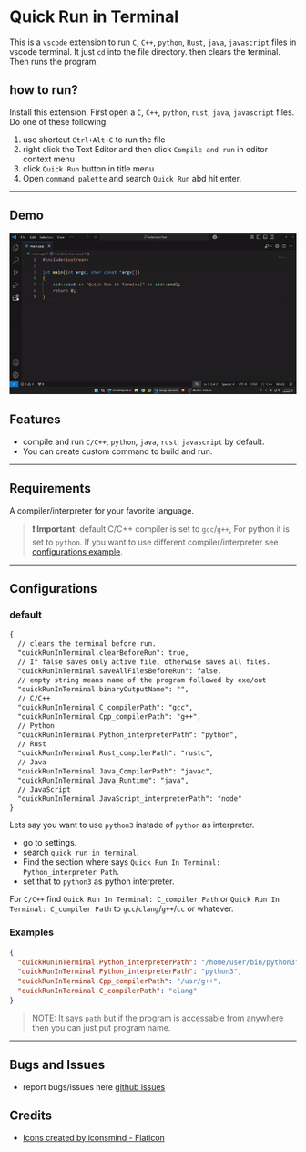 # Quick Run in Terminal

This is a `vscode` extension to run `C`, `C++`, `python`, `Rust`, `java`, `javascript` files in vscode terminal.
It just `cd` into the file directory. then clears the terminal. Then runs the program.

## how to run?

Install this extension.
First open a `C`, `C++`, `python`, `rust`, `java`, `javascript` files. Do one of these following.

1. use shortcut `Ctrl+Alt+C` to run the file
2. right click the Text Editor and then click `Compile and run` in editor context menu
3. click `Quick Run` button in title menu
4. Open `command palette` and search `Quick Run` abd hit enter.

---

## Demo

![demo GIF](./res/snapshorts/demo.gif)

## Features

- compile and run `C/C++`, `python`, `java`, `rust`, `javascript` by default.
- You can create custom command to build and run.

---

## Requirements

A compiler/interpreter for your favorite language.

> **❗️ Important**: default C/C++ compiler is set to `gcc`/`g++`, For python it is set to `python`. If you want to use different compiler/interpreter see [configurations example](#configurations).

---

## Configurations

### default

```jsonc
{
  // clears the terminal before run.
  "quickRunInTerminal.clearBeforeRun": true,
  // If false saves only active file, otherwise saves all files.
  "quickRunInTerminal.saveAllFilesBeforeRun": false,
  // empty string means name of the program followed by exe/out
  "quickRunInTerminal.binaryOutputName": "",
  // C/C++
  "quickRunInTerminal.C_compilerPath": "gcc",
  "quickRunInTerminal.Cpp_compilerPath": "g++",
  // Python
  "quickRunInTerminal.Python_interpreterPath": "python",
  // Rust
  "quickRunInTerminal.Rust_compilerPath": "rustc",
  // Java
  "quickRunInTerminal.Java_CompilerPath": "javac",
  "quickRunInTerminal.Java_Runtime": "java",
  // JavaScript
  "quickRunInTerminal.JavaScript_interpreterPath": "node"
}
```

Lets say you want to use `python3` instade of `python` as interpreter.

- go to settings.
- search `quick run in terminal`.
- Find the section where says `Quick Run In Terminal: Python_interpreter Path`.
- set that to `python3` as python interpreter.

For `C/C++` find `Quick Run In Terminal: C_compiler Path` or `Quick Run In Terminal: C_compiler Path` to `gcc`/`clang`/`g++`/`cc` or whatever.

### Examples

```json
{
  "quickRunInTerminal.Python_interpreterPath": "/home/user/bin/python3",
  "quickRunInTerminal.Python_interpreterPath": "python3",
  "quickRunInTerminal.Cpp_compilerPath": "/usr/g++",
  "quickRunInTerminal.C_compilerPath": "clang"
}
```

> NOTE: It says `path` but if the program is accessable from anywhere then you can just put program name.

---

## Bugs and Issues

- report bugs/issues here [github issues](https://github.com/AbrarShakhi/quick-run-in-terminal/issues)

## Credits

- <a href="https://www.flaticon.com/free-icons/coding" title="coding icons">Icons created by iconsmind - Flaticon</a>

